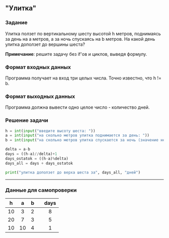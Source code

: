 ## "Улитка"

### Задание

Улитка ползет по вертикальному шесту высотой h метров, поднимаясь за день на a метров, а за ночь спускаясь на b метров. 
На какой день улитка доползет до вершины шеста?

**Примечание**: решите задачу без if'ов и циклов, выведя формулу.

### Формат входных данных

Программа получает на вход три целых числа. Точно известно, что h != b.

### Формат выходных данных

Программа должна вывести одно целое число - количество дней.

### Решение задачи

```python
h = int(input("введите высоту шеста: "))
a = int(input("на сколько метров улитка поднимается за день: "))
b = int(input("на сколько метров улитка спускается за ночь (значение не должно быть равно высоте шеста): "))

delta = a-b
days = ((h-a)//delta)+1
days_ostatok = ((h-a)%delta)
days_all = days + days_ostatok

print("улитка доползет до верха шеста за", days_all, "дней")
```

---

### Данные для самопроверки
|   h   |   a   | b    |     |  days    |
| :---: | :---: | :---:| --- | :---: | 
|   10   |   3  |  2   |     |   8  |
|   20   |   7  |  3   |     |   5  |
|   10   |   10 |  4   |     |   1  |

